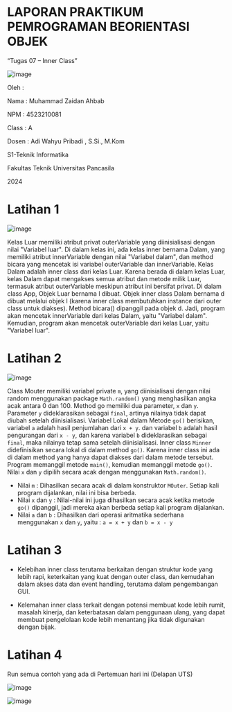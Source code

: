 <h1>LAPORAN PRAKTIKUM PEMROGRAMAN BEORIENTASI OBJEK</h1>
“Tugas 07 – Inner Class”

![image](https://github.com/user-attachments/assets/c21f2029-a879-43af-b7a7-89491c8b92e8)

Oleh  :

Nama  : Muhammad Zaidan Ahbab

NPM   : 4523210081

Class : A

Dosen : Adi Wahyu Pribadi , S.Si., M.Kom



S1-Teknik Informatika 

Fakultas Teknik Universitas Pancasila 

2024

<h1>Latihan 1</h1>

![image](https://github.com/user-attachments/assets/02daea4e-030e-4e87-b21e-f51972b5e764)
 
Kelas Luar memiliki atribut privat outerVariable yang diinisialisasi dengan nilai "Variabel luar". Di dalam kelas ini, ada kelas inner bernama Dalam, yang memiliki atribut innerVariable dengan nilai "Variabel dalam", dan method bicara yang mencetak isi variabel outerVariable dan innerVariable.
Kelas Dalam adalah inner class dari kelas Luar. Karena berada di dalam kelas Luar, kelas Dalam dapat mengakses semua atribut dan metode milik Luar, termasuk atribut outerVariable meskipun atribut ini bersifat privat.
Di dalam class App, Objek Luar bernama l dibuat. Objek inner class Dalam bernama d dibuat melalui objek l (karena inner class membutuhkan instance dari outer class untuk diakses). Method bicara() dipanggil pada objek d.
Jadi, program akan mencetak innerVariable dari kelas Dalam, yaitu "Variabel dalam". Kemudian, program akan mencetak outerVariable dari kelas Luar, yaitu "Variabel luar".

<h1>Latihan 2</h1>

![image](https://github.com/user-attachments/assets/ba822435-32c4-41a0-b70d-3f6d4ab2c83f)

Class Mouter memiliki variabel private `m`, yang diinisialisasi dengan nilai random menggunakan package `Math.random()` yang menghasilkan angka acak antara 0 dan 100.
Method go memiliki dua parameter, `x` dan `y`. Parameter `y` dideklarasikan sebagai `final`, artinya nilainya tidak dapat diubah setelah diinisialisasi.
Variabel Lokal dalam Metode `go()` berisikan, variabel `a` adalah hasil penjumlahan dari `x + y`. dan variabel `b` adalah hasil pengurangan dari `x - y`, dan karena variabel `b` dideklarasikan sebagai `final`, maka nilainya tetap sama setelah diinisialisasi.
Inner class `Minner` didefinisikan secara lokal di dalam method `go()`. Karena inner class ini ada di dalam method yang hanya dapat diakses dari dalam metode tersebut.
Program memanggil metode `main()`, kemudian memanggil metode `go()`. Nilai `x` dan `y` dipilih secara acak dengan menggunakan `Math.random()`.
-	Nilai `m`	: Dihasilkan secara acak di dalam konstruktor `MOuter`. Setiap kali program dijalankan, nilai ini bisa berbeda.
-	Nilai `x` dan `y`	: Nilai-nilai ini juga dihasilkan secara acak ketika metode `go()` dipanggil, jadi mereka akan berbeda setiap kali program dijalankan.
-	Nilai `a` dan `b`	: Dihasilkan dari operasi aritmatika sederhana menggunakan `x` dan `y`, yaitu : `a = x + y` dan `b = x - y`

<h1>Latihan 3</h1>

-	Kelebihan inner class terutama berkaitan dengan struktur kode yang lebih rapi, keterkaitan yang kuat dengan outer class, dan kemudahan dalam akses data dan event handling, terutama dalam pengembangan GUI.

-	Kelemahan inner class terkait dengan potensi membuat kode lebih rumit, masalah kinerja, dan keterbatasan dalam penggunaan ulang, yang dapat membuat pengelolaan kode lebih menantang jika tidak digunakan dengan bijak.

<h1>Latihan 4</h1>
Run semua contoh yang ada di Pertemuan hari ini (Delapan UTS)

![image](https://github.com/user-attachments/assets/b081d601-37b7-4d6d-9ad2-cd8f1d4f4359)

![image](https://github.com/user-attachments/assets/ba94da2c-1c4c-4111-b14c-408f534d0147)
